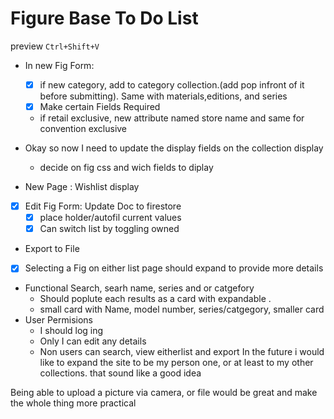 # Figure Base To Do List



preview `Ctrl+Shift+V` 
- In new Fig Form:
    - [x]  if new category, add to category collection.(add pop infront of it before submitting). Same with materials,editions, and series
    -  [x] Make certain Fields Required
    - if retail exclusive, new attribute named store name and same for convention exclusive

- Okay so now I need to update the display fields on the collection display
    - decide on fig css and wich fields to diplay
- New Page : Wishlist display 
- [x]  Edit Fig Form: Update Doc to firestore
    -  [x] place holder/autofil current values
    -  [x] Can switch list by toggling owned
- Export to File
- [x] Selecting a Fig on either list page should expand to provide more details

- Functional Search, searh name, series and or catgefory
    - Should poplute each results as a card with expandable . 
    - small card with Name, model number, series/catgegory, smaller card                                                     
- User Permisions
    - I should log ing
    - Only I can edit any details
    - Non users can search, view eitherlist and export
In the future i would like to expand the site to be my person one, or at least to my other collections. that sound like a good idea

Being able to upload a picture via camera, or file would be great and make the whole thing more practical 

